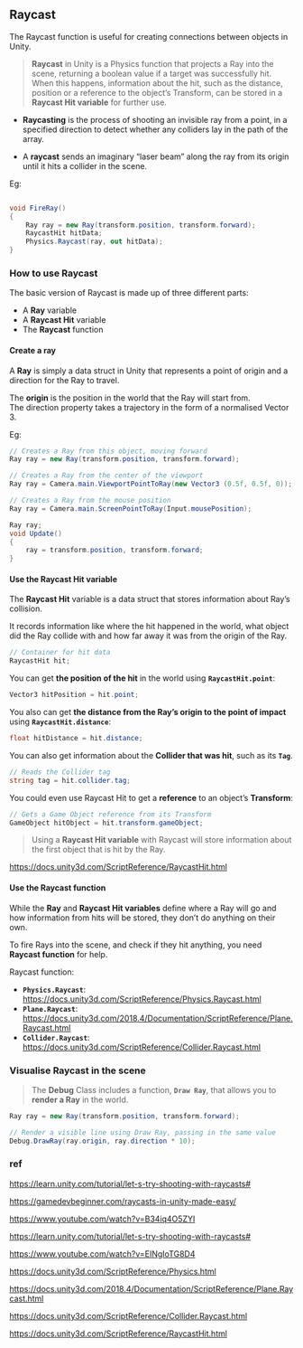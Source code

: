## Raycast
The Raycast function is useful for creating connections between objects in Unity.

> **Raycast** in Unity is a Physics function that projects a Ray into the scene, returning a boolean value if a target was successfully hit. When this happens, information about the hit, such as the distance, position or a reference to the object’s Transform, can be stored in a **Raycast Hit variable** for further use.


- **Raycasting** is the process of shooting an invisible ray from a point, in a specified direction to detect whether any colliders lay in the path of the array.

- A **raycast** sends an imaginary “laser beam” along the ray from its origin until it hits a collider
 in the scene. 

Eg:
```cs

void FireRay()
{
    Ray ray = new Ray(transform.position, transform.forward);
    RaycastHit hitData;
    Physics.Raycast(ray, out hitData);
}
```


### How to use Raycast
The basic version of Raycast is made up of three different parts:
-   A **Ray** variable
-   A **Raycast Hit** variable
-   The **Raycast** function

#### Create a ray
A **Ray** is simply a data struct in Unity that represents a point of origin and a direction for the Ray to travel.

The **origin** is the position in the world that the Ray will start from. \
The direction property takes a trajectory in the form of a normalised Vector 3.

Eg:
```cs
// Creates a Ray from this object, moving forward
Ray ray = new Ray(transform.position, transform.forward);
```

```cs
// Creates a Ray from the center of the viewport
Ray ray = Camera.main.ViewportPointToRay(new Vector3 (0.5f, 0.5f, 0));
```

```cs
// Creates a Ray from the mouse position
Ray ray = Camera.main.ScreenPointToRay(Input.mousePosition);
```

```cs
Ray ray;
void Update()
{
    ray = transform.position, transform.forward;
}
```


#### Use the Raycast Hit variable
The **Raycast Hit** variable is a data struct that stores information about Ray’s collision.

It records information like where the hit happened in the world, what object did the Ray collide with and how far away it was from the origin of the Ray.

```cs
// Container for hit data
RaycastHit hit;

```
You can get **the position of the hit** in the world using **`RaycastHit.point`**:
```cs
Vector3 hitPosition = hit.point;
```

You also can get **the distance from the Ray’s origin to the point of impact** using **`RaycastHit.distance`**:
```cs
float hitDistance = hit.distance;
```

You can also get information about the **Collider that was hit**, such as its **`Tag`**.
```cs
// Reads the Collider tag
string tag = hit.collider.tag;
```

You could even use Raycast Hit to get a **reference** to an object’s **Transform**:
```cs
// Gets a Game Object reference from its Transform
GameObject hitObject = hit.transform.gameObject;
```

> Using a **Raycast Hit variable** with Raycast will store information about the first object that is hit by the Ray.

https://docs.unity3d.com/ScriptReference/RaycastHit.html

#### Use the Raycast function
While the **Ray** and **Raycast Hit variables** define where a Ray will go and how information from hits will be stored, they don’t do anything on their own.

To fire Rays into the scene, and check if they hit anything, you need **Raycast function** for help.


Raycast function:

- **`Physics.Raycast`**: \
  https://docs.unity3d.com/ScriptReference/Physics.Raycast.html
- **`Plane.Raycast`**: \
  https://docs.unity3d.com/2018.4/Documentation/ScriptReference/Plane.Raycast.html
- **`Collider.Raycast`**: \
  https://docs.unity3d.com/ScriptReference/Collider.Raycast.html



### Visualise Raycast in the scene
> The **Debug** Class includes a function, **`Draw Ray`**, that allows you to **render a Ray** in the world.

```cs
Ray ray = new Ray(transform.position, transform.forward);

// Render a visible line using Draw Ray, passing in the same value
Debug.DrawRay(ray.origin, ray.direction * 10);
```



### ref
https://learn.unity.com/tutorial/let-s-try-shooting-with-raycasts#

https://gamedevbeginner.com/raycasts-in-unity-made-easy/

https://www.youtube.com/watch?v=B34iq4O5ZYI

https://learn.unity.com/tutorial/let-s-try-shooting-with-raycasts#

https://www.youtube.com/watch?v=EINgIoTG8D4

https://docs.unity3d.com/ScriptReference/Physics.html

https://docs.unity3d.com/2018.4/Documentation/ScriptReference/Plane.Raycast.html

https://docs.unity3d.com/ScriptReference/Collider.Raycast.html

https://docs.unity3d.com/ScriptReference/RaycastHit.html
